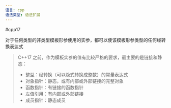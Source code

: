 ```yaml
---
语言: cpp
语法类型: 语法扩展
---
```

#cpp17 

对于任何类型的非类型模板形参使用的实参，都可以使该模板形参类型的任何经转换表达式

> C++17 之前，作为模板实参的值有比较严格的要求，最主要的是链接和静态：
>
> * 整型：经转换（可以隐式转换成整数）的常量表达式
> * 对象指针：静态，或有内部或外部链接的完整对象
> * 函数指针：有链接的函数指针
> * 左值引用：有内部或外部链接
> * 成员指针：静态成员